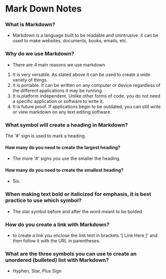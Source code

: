# Mark Down Notes

### What is Markdown?
 - Markdown is a language built to be readable and unintrusive. it can be used to make websites, documents, books, emails, etc.
### Why do we use Markdown?
 - There are *4* main reasons we use markdown
 1. It is very versatile. As stated above it can be used to create a wide variety of things.
 2. It is portable. It can be written on any computer or device regardless of the different applications it may be running.
 3. It is platform independent. Unlike other forms of code, you do not need a specific application or software to write it.
 4. It is future proof. If applications begin to be outdated, you can still write or view markdown on any text editing software.
### What symbol will create a heading in Markdown?
The '#' sign is used to mark a heading. 
#### How many do you need to create the largest heading? 
  - The more '#' signs you use the smaller the heading.
#### How many do you need to create the smallest heading? 
  - Six.
### When making text bold or italicized for emphasis, it is best practice to use which symbol?
  - The star symbol before and after the word meant to be bolded
### How do you create a link with Markdown?
  - to create a link you enclose the link text in brackets '[ Link Here ]' and then follow it with the URL in parentheses.
### What are the three symbols you can use to create an unordered (bulleted) list with Markdown?
  - Hyphen, Star, Plus Sign
